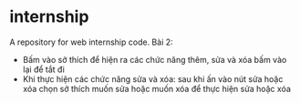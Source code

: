 # internship
A repository for web internship code.
Bài 2:
- Bấm vào sở thích để hiện ra các chức năng thêm, sửa và xóa bấm vào lại để tắt đi
- Khi thực hiện các chức năng sửa và xóa: sau khi ấn vào nút sửa hoặc xóa chọn sở thích muốn sửa hoặc muốn xóa để thực hiện sửa hoặc xóa